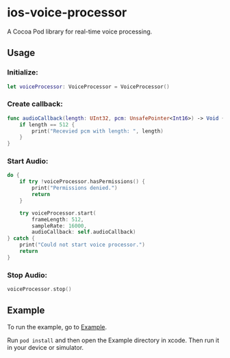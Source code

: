 # ios-voice-processor

A Cocoa Pod library for real-time voice processing.

## Usage

### Initialize:

```swift
let voiceProcessor: VoiceProcessor = VoiceProcessor()
```

### Create callback:

```swift
func audioCallback(length: UInt32, pcm: UnsafePointer<Int16>) -> Void {
    if length == 512 {
        print("Recevied pcm with length: ", length)
    }
}
```

### Start Audio:

```swift
do {
    if try !voiceProcessor.hasPermissions() {
        print("Permissions denied.")
        return
    }

    try voiceProcessor.start(
        frameLength: 512, 
        sampleRate: 16000, 
        audioCallback: self.audioCallback)
} catch {
    print("Could not start voice processor.")
    return
}
```

### Stop Audio:

```swift
voiceProcessor.stop()
```

## Example

To run the example, go to [Example](/Example).

Run `pod install` and then open the Example directory in xcode. Then run it in your device or simulator.
